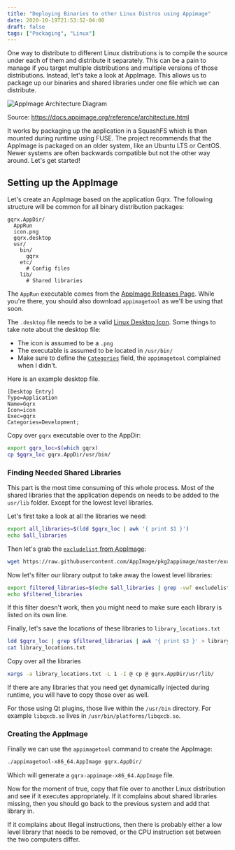 ```yaml
---
title: "Deploying Binaries to other Linux Distros using Appimage"
date: 2020-10-19T21:53:52-04:00
draft: false
tags: ["Packaging", "Linux"]
---
```


One way to distribute to different Linux distributions is to compile the source under each of them and distribute it separately.  This can be a pain to manage if you target multiple distributions and multiple versions of those distributions. Instead, let's take a look at AppImage. This allows us to package up our binaries and shared libraries under one file which we can distribute.

![AppImage Architecture Diagram](/files/images/blog/appimage-architecture-overview.svg)

Source: https://docs.appimage.org/reference/architecture.html

It works by packaging up the application in a SquashFS which is then mounted during runtime using FUSE. The project recommends that the AppImage is packaged on an older system, like an Ubuntu LTS or CentOS. Newer systems are often backwards compatible but not the other way around. Let's get started!

## Setting up the AppImage

Let's create an AppImage based on the application Gqrx. The following structure will be common for all binary distribution packages:

```
gqrx.AppDir/
  AppRun
  icon.png
  gqrx.desktop
  usr/
    bin/
      gqrx
    etc/
      # Config files
    lib/
      # Shared libraries
```

The `AppRun` executable comes from the [AppImage Releases Page](https://github.com/AppImage/AppImageKit/releases). While you're there, you should also download `appimagetool` as we'll be using that soon.

The `.desktop` file needs to be a valid [Linux Desktop Icon](https://brandonrozek.com/blog/linuxdesktopicons/). Some things to take note about the desktop file:

- The icon is assumed to be a `.png`
- The executable is assumed to be located in `/usr/bin/`
- Make sure to define the [`Categories`](https://specifications.freedesktop.org/menu-spec/latest/apa.html) field, the `appimagetool` complained when I didn't.

Here is an example desktop file.

```
[Desktop Entry]
Type=Application
Name=Gqrx
Icon=icon
Exec=gqrx
Categories=Development;
```

Copy over `gqrx` executable over to the AppDir:

```bash
export gqrx_loc=$(which gqrx)
cp $gqrx_loc gqrx.AppDir/usr/bin/
```

### Finding Needed Shared Libraries

This part is the most time consuming of this whole process. Most of the shared libraries that the application depends on needs to be added to the `usr/lib` folder. Except for the lowest level libraries. 

Let's first take a look at all the libraries we need:

```bash
export all_libraries=$(ldd $gqrx_loc | awk '{ print $1 }')
echo $all_libraries
```

Then let's grab the [`excludelist` from AppImage](https://raw.githubusercontent.com/AppImage/pkg2appimage/master/excludelist):

```bash
wget https://raw.githubusercontent.com/AppImage/pkg2appimage/master/excludelist
```

Now let's filter our library output to take away the lowest level libraries:

```bash
export filtered_libraries=$(echo $all_libraries | grep -vwf excludelist)
echo $filtered_libraries
```

If this filter doesn't work, then you might need to make sure each library is listed on its own line.

Finally, let's save the locations of these libraries to `library_locations.txt`

```bash
ldd $gqrx_loc | grep $filtered_libraries | awk '{ print $3 }' > library_locations.txt
cat library_locations.txt
```

Copy over all the libraries

```bash
xargs -a library_locations.txt -L 1 -I @ cp @ gqrx.AppDir/usr/lib/
```

If there are any libraries that you need get dynamically injected during runtime, you will have to copy those over as well.

For those using Qt plugins, those live within the `/usr/bin` directory. For example `libqxcb.so` lives in `/usr/bin/platforms/libqxcb.so`.

### Creating the AppImage

Finally we can use the `appimagetool` command to create the AppImage:

```bash
./appimagetool-x86_64.AppImage gqrx.AppDir/
```

Which will generate a `gqrx-appimage-x86_64.AppImage` file.

Now for the moment of true, copy that file over to another Linux distribution and see if it executes appropriately.  If it complains about shared libraries missing, then you should go back to the previous system and add that library in.

If it complains about Illegal instructions, then there is probably either a low level library that needs to be removed, or the CPU instruction set between the two computers differ.
